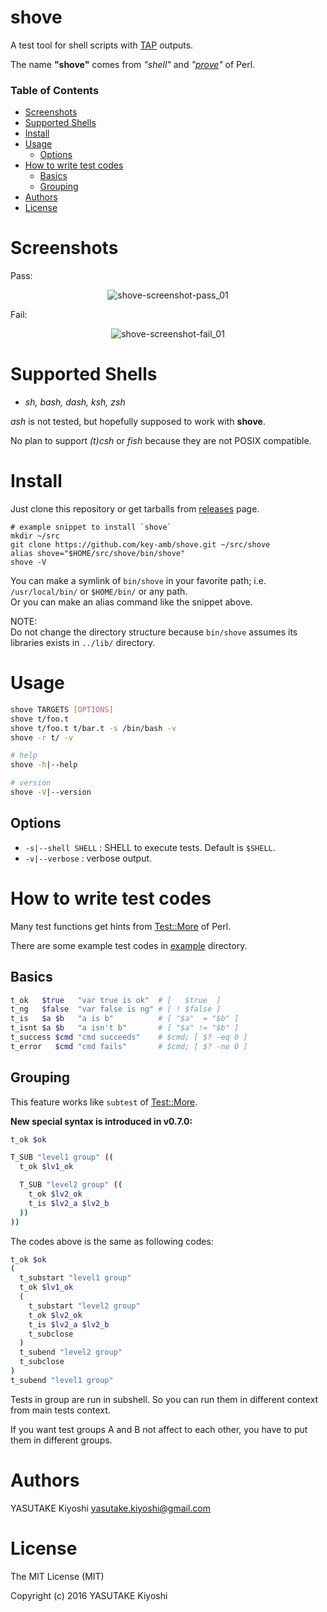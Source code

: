 # shove

A test tool for shell scripts with [TAP](https://testanything.org/) outputs.

The name **"shove"** comes from _"shell"_ and
_"[prove](http://perldoc.perl.org/prove.html)"_ of Perl.

### Table of Contents

* [Screenshots](#screenshots)
* [Supported Shells](#supported-shells)
* [Install](#install)
* [Usage](#usage)
  * [Options](#options)
* [How to write test codes](#how-to-write-test-codes)
  * [Basics](#basics)
  * [Grouping](#grouping)
* [Authors](#authors)
* [License](#license)

# Screenshots

Pass:

<div align="center">
<img src="https://raw.githubusercontent.com/key-amb/shove/resource/image/screenshot-pass_01.png" alt="shove-screenshot-pass_01">
</div>

Fail:

<div align="center">
<img src="https://raw.githubusercontent.com/key-amb/shove/resource/image/screenshot-fail_01.png" alt="shove-screenshot-fail_01">
</div>

# Supported Shells

- _sh, bash, dash, ksh, zsh_

_ash_ is not tested, but hopefully supposed to work with **shove**.  

No plan to support _(t)csh_ or _fish_ because they are not POSIX compatible.

# Install

Just clone this repository or get tarballs from [releases](https://github.com/key-amb/shove/releases) page.

```
# example snippet to install `shove`
mkdir ~/src
git clone https://github.com/key-amb/shove.git ~/src/shove
alias shove="$HOME/src/shove/bin/shove"
shove -V
```

You can make a symlink of `bin/shove` in your favorite path;
i.e. `/usr/local/bin/` or `$HOME/bin/` or any path.  
Or you can make an alias command like the snippet above.

NOTE:  
Do not change the directory structure because `bin/shove` assumes
its libraries exists in `../lib/` directory.

# Usage

```sh
shove TARGETS [OPTIONS]
shove t/foo.t
shove t/foo.t t/bar.t -s /bin/bash -v
shove -r t/ -v

# help
shove -h|--help

# version
shove -V|--version
```

## Options

* `-s|--shell SHELL` : SHELL to execute tests. Default is `$SHELL`.
* `-v|--verbose` : verbose output.

# How to write test codes

Many test functions get hints from
[Test::More](http://perldoc.perl.org/Test/More.html) of Perl.

There are some example test codes in [example](example) directory.

## Basics

```sh
t_ok   $true   "var true is ok"  # [   $true  ]
t_ng   $false  "var false is ng" # [ ! $false ]
t_is   $a $b   "a is b"          # [ "$a"  = "$b" ]
t_isnt $a $b   "a isn't b"       # [ "$a" != "$b" ]
t_success $cmd "cmd succeeds"    # $cmd; [ $? -eq 0 ]
t_error   $cmd "cmd fails"       # $cmd; [ $? -ne 0 ]
```

## Grouping

This feature works like `subtest` of
[Test::More](http://perldoc.perl.org/Test/More.html).

**New special syntax is introduced in v0.7.0:**

```sh
t_ok $ok

T_SUB "level1 group" ((
  t_ok $lv1_ok

  T_SUB "level2 group" ((
    t_ok $lv2_ok
    t_is $lv2_a $lv2_b
  ))
))
```

The codes above is the same as following codes:

```sh
t_ok $ok
(
  t_substart "level1 group"
  t_ok $lv1_ok
  (
    t_substart "level2 group"
    t_ok $lv2_ok
    t_is $lv2_a $lv2_b
    t_subclose
  )
  t_subend "level2 group"
  t_subclose
)
t_subend "level1 group"
```

Tests in group are run in subshell.
So you can run them in different context from main tests context.

If you want test groups A and B not affect to each other, you have to put them in
different groups.

# Authors

YASUTAKE Kiyoshi <yasutake.kiyoshi@gmail.com>

# License

The MIT License (MIT)

Copyright (c) 2016 YASUTAKE Kiyoshi
